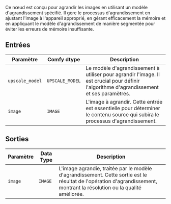 
Ce nœud est conçu pour agrandir les images en utilisant un modèle d'agrandissement spécifié. Il gère le processus d'agrandissement en ajustant l'image à l'appareil approprié, en gérant efficacement la mémoire et en appliquant le modèle d'agrandissement de manière segmentée pour éviter les erreurs de mémoire insuffisante.

## Entrées

| Paramètre         | Comfy dtype       | Description                                                                 |
|-------------------|-------------------|----------------------------------------------------------------------------|
| `upscale_model`   | `UPSCALE_MODEL`   | Le modèle d'agrandissement à utiliser pour agrandir l'image. Il est crucial pour définir l'algorithme d'agrandissement et ses paramètres. |
| `image`           | `IMAGE`           | L'image à agrandir. Cette entrée est essentielle pour déterminer le contenu source qui subira le processus d'agrandissement. |

## Sorties

| Paramètre | Data Type | Description                                        |
|-----------|-------------|----------------------------------------------------|
| `image`   | `IMAGE`     | L'image agrandie, traitée par le modèle d'agrandissement. Cette sortie est le résultat de l'opération d'agrandissement, montrant la résolution ou la qualité améliorée. |
